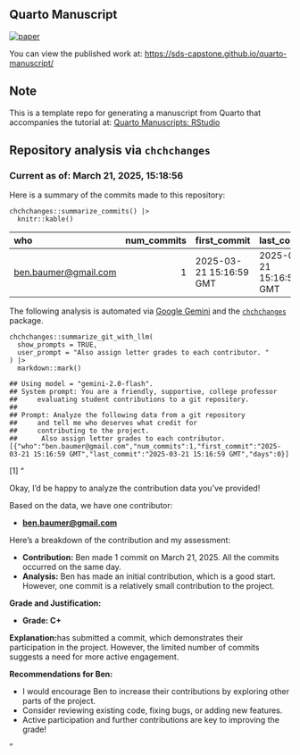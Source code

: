 ## Quarto Manuscript

<!-- badges: start -->

[![paper](https://github.com/sds-capstone/quarto-manuscript/actions/workflows/publish.yml/badge.svg)](https://github.com/sds-capstone/quarto-manuscript/actions/workflows/publish.yml)
<!-- badges: end -->

You can view the published work at:
<https://sds-capstone.github.io/quarto-manuscript/>

## Note

This is a template repo for generating a manuscript from Quarto that
accompanies the tutorial at: [Quarto Manuscripts:
RStudio](https://quarto.org/docs/manuscripts/authoring/rstudio.html)

## Repository analysis via `chchchanges`

### Current as of: March 21, 2025, 15:18:56

Here is a summary of the commits made to this repository:

    chchchanges::summarize_commits() |>
      knitr::kable()

<table>
<colgroup>
<col style="width: 20%" />
<col style="width: 11%" />
<col style="width: 23%" />
<col style="width: 23%" />
<col style="width: 4%" />
<col style="width: 16%" />
</colgroup>
<thead>
<tr class="header">
<th style="text-align: left;">who</th>
<th style="text-align: right;">num_commits</th>
<th style="text-align: left;">first_commit</th>
<th style="text-align: left;">last_commit</th>
<th style="text-align: right;">days</th>
<th style="text-align: right;">commits_per_week</th>
</tr>
</thead>
<tbody>
<tr class="odd">
<td style="text-align: left;"><a href="mailto:ben.baumer@gmail.com"
class="email">ben.baumer@gmail.com</a></td>
<td style="text-align: right;">1</td>
<td style="text-align: left;">2025-03-21 15:16:59 GMT</td>
<td style="text-align: left;">2025-03-21 15:16:59 GMT</td>
<td style="text-align: right;">0</td>
<td style="text-align: right;">Inf</td>
</tr>
</tbody>
</table>

The following analysis is automated via [Google
Gemini](https://en.wikipedia.org/wiki/Gemini_(chatbot)) and the
[`chchchanges`](https://github.com/beanumber/chchchanges) package.

    chchchanges::summarize_git_with_llm(
      show_prompts = TRUE, 
      user_prompt = "Also assign letter grades to each contributor. "
    ) |>
      markdown::mark()

    ## Using model = "gemini-2.0-flash".
    ## System prompt: You are a friendly, supportive, college professor 
    ##     evaluating student contributions to a git repository.
    ## 
    ## Prompt: Analyze the following data from a git repository 
    ##     and tell me who deserves what credit for 
    ##     contributing to the project. 
    ##      Also assign letter grades to each contributor.  [{"who":"ben.baumer@gmail.com","num_commits":1,"first_commit":"2025-03-21 15:16:59 GMT","last_commit":"2025-03-21 15:16:59 GMT","days":0}]

\[1\] “
<p>
Okay, I’d be happy to analyze the contribution data you’ve provided!
</p>
<p>
Based on the data, we have one contributor:
</p>
<ul>
<li>
<strong><a href=\"mailto:ben.baumer@gmail.com\">ben.baumer@gmail.com</a></strong>
</li>
</ul>
<p>
Here’s a breakdown of the contribution and my assessment:
</p>
<ul>
<li>
<strong>Contribution:</strong> Ben made 1 commit on March 21, 2025. All
the commits occurred on the same day.
</li>
<li>
<strong>Analysis:</strong> Ben has made an initial contribution, which
is a good start. However, one commit is a relatively small contribution
to the project.
</li>
</ul>
<p>
<strong>Grade and Justification:</strong>
</p>
<ul>
<li>
<strong>Grade: C+</strong>
</li>
</ul>
<p>
<strong>Explanation:</strong>has submitted a commit, which demonstrates
their participation in the project. However, the limited number of
commits suggests a need for more active engagement.
</p>
<p>
<strong>Recommendations for Ben:</strong>
</p>
<ul>
<li>
I would encourage Ben to increase their contributions by exploring other
parts of the project.
</li>
<li>
Consider reviewing existing code, fixing bugs, or adding new features.
</li>
<li>
Active participation and further contributions are key to improving the
grade!
</li>
</ul>

”
